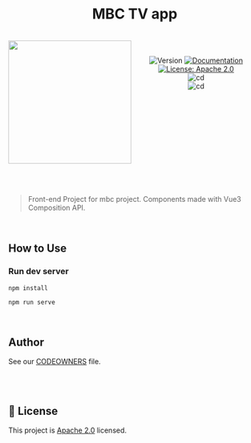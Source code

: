<h1 align="center">MBC TV app</h1>  
  
<br/>  
<div align="center" style="display:flex;">  
  <img width="245" src="https://user-images.githubusercontent.com/55127127/122067593-a95a0a80-ce2e-11eb-8b57-10828caa8d55.png">  
  <p> 
  <br>
    <img  alt="Version"  src="https://img.shields.io/badge/version-0.9-blue.svg?cacheSeconds=2592000"  />  
    <a  href="https://www.spaceone.org/docs/guides"  target="_blank">  
    <img  alt="Documentation"  src="https://img.shields.io/badge/documentation-yes-brightgreen.svg"  />  
    </a>  
    <a  href="https://www.apache.org/licenses/LICENSE-2.0"  target="_blank">  
    <img  alt="License: Apache 2.0"  src="https://img.shields.io/badge/License-Apache 2.0-yellow.svg"  />  
    </a> 
    <br>
    <img alt="cd" src="https://github.com/choipureum/ServerStatus/workflows/Uptime%20CI/badge.svg" />  
    <br>
    <img alt="cd" src="https://img.shields.io/badge/%EB%AC%B8%EC%9D%98%ED%95%98%EA%B8%B0-pooreumsunny%40gamil.com-green" />  
</p>  
  
</div>    
  
&nbsp;  
&nbsp;
  
> Front-end Project for mbc project. Components made with Vue3 Composition API.  

<br>

## How to Use

### Run dev server

```shell
npm install

npm run serve
```

 &nbsp;  
## Author  
  
See our [CODEOWNERS](./docs/CODEOWNERS) file.   
  
&nbsp;  
&nbsp;  
  
## 📝 License  
  
    
This project is [Apache 2.0](https://www.apache.org/licenses/LICENSE-2.0) licensed.



